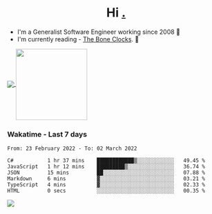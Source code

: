 <h1 align="center">Hi <a href="https://www.hackerrank.com/erasmosaraujo">.</a></h1>
 
- I'm a Generalist Software Engineer working  since 2008 🚀
- I'm currently reading - <a href="https://www.amazon.ca/Bone-Clocks-David-Mitchell/dp/0340921625">The Bone Clocks</a>. 📘
  
<p align="left">
  <a href="https://github.com/anuraghazra/github-readme-stats">
    <img
      align="center"
      src="https://github-readme-stats.vercel.app/api/top-langs/?username=erasmosoares&theme=radical&layout=compact"
    />
  </a>
  <a href="https://github.com/anuraghazra/github-readme-stats">
    <img
      align="center"
      height="165"
      src="https://github-readme-stats.vercel.app/api?username=erasmosoares&theme=radical&count_private=true&show_icons=true&custom_title=Github%20Status&hide=issues"
    />
  </a>
</p>

 ### Wakatime - Last 7 days

<!--START_SECTION:waka-->

```text
From: 23 February 2022 - To: 02 March 2022

C#           1 hr 37 mins    ████████████▒░░░░░░░░░░░░   49.45 %
JavaScript   1 hr 12 mins    █████████▒░░░░░░░░░░░░░░░   36.74 %
JSON         15 mins         ██░░░░░░░░░░░░░░░░░░░░░░░   07.88 %
Markdown     6 mins          ▓░░░░░░░░░░░░░░░░░░░░░░░░   03.21 %
TypeScript   4 mins          ▓░░░░░░░░░░░░░░░░░░░░░░░░   02.33 %
HTML         0 secs          ░░░░░░░░░░░░░░░░░░░░░░░░░   00.35 %
```

<!--END_SECTION:waka-->

![](https://komarev.com/ghpvc/?username=erasmosoares&color=brightgreen)
